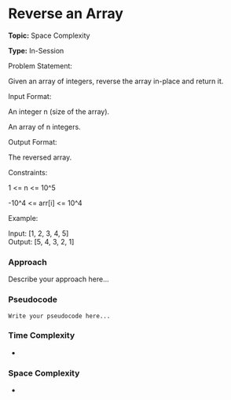 # Reverse an Array
**Topic:** Space Complexity

**Type:** In-Session



Problem Statement: 

 Given an array of integers, reverse the array in-place and return it. 

Input Format: 

An integer n (size of the array). 

An array of n integers. 

Output Format: 

The reversed array. 

Constraints: 

1 <= n <= 10^5 

-10^4 <= arr[i] <= 10^4 

Example: 

Input: [1, 2, 3, 4, 5]   
Output: [5, 4, 3, 2, 1]   
  

### Approach
Describe your approach here...

### Pseudocode
```
Write your pseudocode here...
```

### Time Complexity
- 

### Space Complexity
- 
